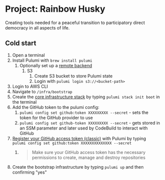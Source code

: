 # Project: Rainbow Husky

Creating tools needed for a peaceful transition to participatory direct democracy in all aspects of life.

## Cold start

1. Open a terminal
2. Install Pulumi with `brew install pulumi`
   1. Optionally set up a [remote backend](https://www.pulumi.com/docs/intro/concepts/state/)
      1. S3
         1. Create S3 bucket to store Pulumi state
         2. Login with `pulumi login s3://<bucket-path>`
3. Login to AWS CLI
4. Navigate to `/infra/bootstrap`
5. Create the [core infrastructure stack](https://www.pulumi.com/docs/intro/concepts/stack) by typing `pulumi stack init boot` in the terminal
6. Add the GitHub token to the pulumi config:
   1. `pulumi config set github:token XXXXXXXXX --secret` - sets the token for the GitHub provider to use
   2. `pulumi config set github-token XXXXXXXXX --secret` - gets stored in an SSM parameter and later used by CodeBuild to interact with GitHub
7. [Register your GitHub access token (classic)](https://www.pulumi.com/registry/packages/github/installation-configuration/) with Pulumi by typing `pulumi config set github:token XXXXXXXXXXXXXX --secret`
   1. > Make sure your GitHub access token has the necessary permissions to create, manage and destroy repositories
8. Create the bootstrap infrastructure by typing `pulumi up` and then confirming "yes"
